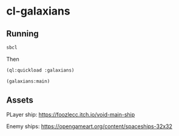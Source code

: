 # cl-galaxians

## Running

```sh
sbcl
```

Then

```cl
(ql:quickload :galaxians)

(galaxians:main)
```

## Assets

PLayer ship: https://foozlecc.itch.io/void-main-ship

Enemy ships: https://opengameart.org/content/spaceships-32x32
